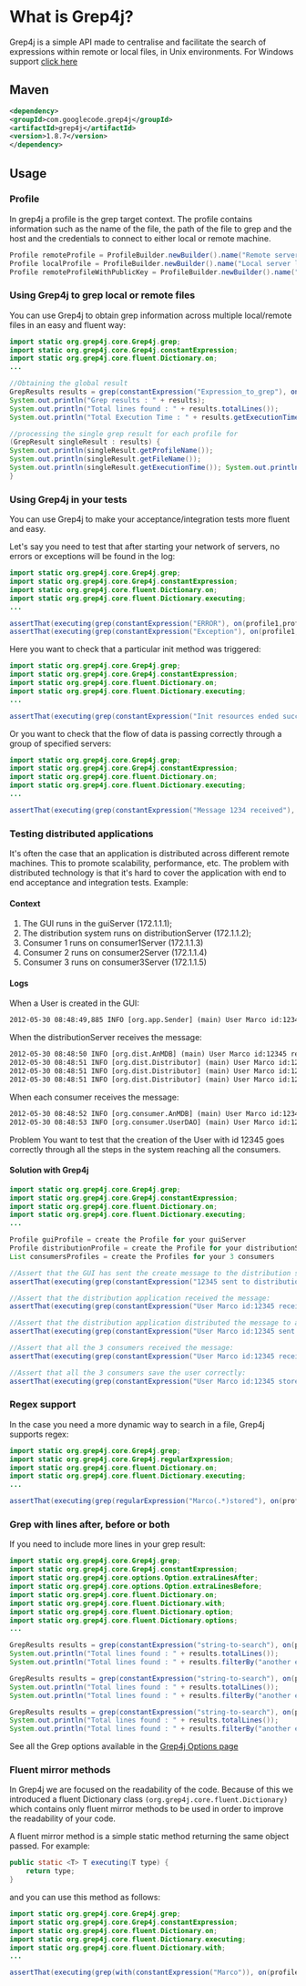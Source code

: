 # What is Grep4j?

Grep4j is a simple API made to centralise and facilitate the search of expressions within remote or local files, in Unix environments. For Windows support [click here](https://github.com/marcocast/grep4j/wiki/Windows-support)

## Maven

```xml
<dependency>
<groupId>com.googlecode.grep4j</groupId>
<artifactId>grep4j</artifactId>
<version>1.8.7</version>
</dependency>
```

## Usage

### Profile

In grep4j a profile is the grep target context. The profile contains information such as the name of the file, the path of the file to grep and the host and the credentials to connect to either local or remote machine.

```java
Profile remoteProfile = ProfileBuilder.newBuilder().name("Remote server log").filePath("/opt/log/server.log").onRemotehost("172.xx.xx.xx").credentials("user", "password").build();
Profile localProfile = ProfileBuilder.newBuilder().name("Local server log").filePath("/opt/log/server.log").onLocalhost().build();
Profile remoteProfileWithPublicKey = ProfileBuilder.newBuilder().name("Another remote server log").filePath("/path/to/file/filename.txt").onRemotehost("172.x.x.x").userAuthPrivateKeyLocation("/home/user/.ssh/id_dsa").withUser("user").build();
```

### Using Grep4j to grep local or remote files

You can use Grep4j to obtain grep information across multiple local/remote files in an easy and fluent way:

```java
import static org.grep4j.core.Grep4j.grep;
import static org.grep4j.core.Grep4j.constantExpression;
import static org.grep4j.core.fluent.Dictionary.on;
...

//Obtaining the global result
GrepResults results = grep(constantExpression("Expression_to_grep"), on(remoteProfile,localProfile));
System.out.println("Grep results : " + results);
System.out.println("Total lines found : " + results.totalLines());
System.out.println("Total Execution Time : " + results.getExecutionTime());

//processing the single grep result for each profile for
(GrepResult singleResult : results) {
System.out.println(singleResult.getProfileName());
System.out.println(singleResult.getFileName());
System.out.println(singleResult.getExecutionTime()); System.out.println(singleResult);
}
```

### Using Grep4j in your tests

You can use Grep4j to make your acceptance/integration tests more fluent and easy.

Let's say you need to test that after starting your network of servers, no errors or exceptions will be found in the log:

```java
import static org.grep4j.core.Grep4j.grep;
import static org.grep4j.core.Grep4j.constantExpression;
import static org.grep4j.core.fluent.Dictionary.on;
import static org.grep4j.core.fluent.Dictionary.executing;
...

assertThat(executing(grep(constantExpression("ERROR"), on(profile1,profile2))).totalLines(), is(0));
assertThat(executing(grep(constantExpression("Exception"), on(profile1,profile2))).totalLines(), is(0));
```

Here you want to check that a particular init method was triggered:

```java
import static org.grep4j.core.Grep4j.grep;
import static org.grep4j.core.Grep4j.constantExpression;
import static org.grep4j.core.fluent.Dictionary.on;
import static org.grep4j.core.fluent.Dictionary.executing;
...

assertThat(executing(grep(constantExpression("Init resources ended successfully"), on(aProfile))).totalLines(), is(1));
```

Or you want to check that the flow of data is passing correctly through a group of specified servers:

```java
import static org.grep4j.core.Grep4j.grep;
import static org.grep4j.core.Grep4j.constantExpression;  
import static org.grep4j.core.fluent.Dictionary.on;
import static org.grep4j.core.fluent.Dictionary.executing;
...

assertThat(executing(grep(constantExpression("Message 1234 received"), on(profiles))).totalLines(), is(1));
```

### Testing distributed applications

It's often the case that an application is distributed across different remote machines. This to promote scalability, performance, etc. The problem with distributed technology is that it's hard to cover the application with end to end acceptance and integration tests. Example:

#### Context

1. The GUI runs in the guiServer (172.1.1.1);
2. The distribution system runs on distributionServer (172.1.1.2);
3. Consumer 1 runs on consumer1Server (172.1.1.3)
4. Consumer 2 runs on consumer2Server (172.1.1.4)
5. Consumer 3 runs on consumer3Server (172.1.1.5)

#### Logs

When a User is created in the GUI:

```txt
2012-05-30 08:48:49,885 INFO [org.app.Sender] (main) User Marco id:12345 sent to distribution server
```

When the distributionServer receives the message:

```txt
2012-05-30 08:48:50 INFO [org.dist.AnMDB] (main) User Marco id:12345 received
2012-05-30 08:48:51 INFO [org.dist.Distributor] (main) User Marco id:12345 sent to Consumer one
2012-05-30 08:48:51 INFO [org.dist.Distributor] (main) User Marco id:12345 sent to Consumer two
2012-05-30 08:48:51 INFO [org.dist.Distributor] (main) User Marco id:12345 sent to Consumer three
```

When each consumer receives the message:

```txt
2012-05-30 08:48:52 INFO [org.consumer.AnMDB] (main) User Marco id:12345 received
2012-05-30 08:48:53 INFO [org.consumer.UserDAO] (main) User Marco id:12345 stored successfully
```

Problem
You want to test that the creation of the User with id 12345 goes correctly through all the steps in the system reaching all the consumers.

#### Solution with Grep4j

```java
import static org.grep4j.core.Grep4j.grep;
import static org.grep4j.core.Grep4j.constantExpression;
import static org.grep4j.core.fluent.Dictionary.on;
import static org.grep4j.core.fluent.Dictionary.executing;
...

Profile guiProfile = create the Profile for your guiServer
Profile distributionProfile = create the Profile for your distributionServer
List consumersProfiles = create the Profiles for your 3 consumers

//Assert that the GUI has sent the create message to the distribution server:
assertThat(executing(grep(constantExpression("12345 sent to distribution server"), on(guiProfile))).totalLines(), is(1));

//Assert that the distribution application received the message:
assertThat(executing(grep(constantExpression("User Marco id:12345 received"), on(distributionProfile))).totalLines(), is(1));

//Assert that the distribution application distributed the message to all the 3 consumers:
assertThat(executing(grep(constantExpression("User Marco id:12345 sent to Consumer"), on(distributionProfile))).totalLines(), is(3));

//Assert that all the 3 consumers received the message:
assertThat(executing(grep(constantExpression("User Marco id:12345 received"), on(consumersProfiles))).totalLines(), is(3));

//Assert that all the 3 consumers save the user correctly:
assertThat(executing(grep(constantExpression("User Marco id:12345 stored successfully"), (consumersProfiles))).totalLines(), is(3));
```

### Regex support

In the case you need a more dynamic way to search in a file, Grep4j supports regex:

```java
import static org.grep4j.core.Grep4j.grep;
import static org.grep4j.core.Grep4j.regularExpression;
import static org.grep4j.core.fluent.Dictionary.on;
import static org.grep4j.core.fluent.Dictionary.executing;
...

assertThat(executing(grep(regularExpression("Marco(.*)stored"), on(profile))).totalLines(), is(1));
```

### Grep with lines after, before or both

If you need to include more lines in your grep result:

```java
import static org.grep4j.core.Grep4j.grep;
import static org.grep4j.core.Grep4j.constantExpression;
import static org.grep4j.core.options.Option.extraLinesAfter;
import static org.grep4j.core.options.Option.extraLinesBefore;
import static org.grep4j.core.fluent.Dictionary.on;
import static org.grep4j.core.fluent.Dictionary.with;
import static org.grep4j.core.fluent.Dictionary.option;
import static org.grep4j.core.fluent.Dictionary.options;
...

GrepResults results = grep(constantExpression("string-to-search"), on(profile), with(option(extraLinesAfter(100))));
System.out.println("Total lines found : " + results.totalLines());
System.out.println("Total lines found : " + results.filterBy("another expression within 100 lines after").totalLines());

GrepResults results = grep(constantExpression("string-to-search"), on(profile), with(option(extraLinesBefore(100))));
System.out.println("Total lines found : " + results.totalLines());
System.out.println("Total lines found : " + results.filterBy("another expression within 100 lines before").totalLines());

GrepResults results = grep(constantExpression("string-to-search"), on(profile), with((extraLinesBefore(100), extraLinesAfter(100))));
System.out.println("Total lines found : " + results.totalLines());
System.out.println("Total lines found : " + results.filterBy("another expression within 100 lines before and 100 after").totalLines());
```

See all the Grep options available in the [Grep4j Options page](https://github.com/marcocast/grep4j/wiki/Grep-Options)

### Fluent mirror methods

In Grep4j we are focused on the readability of the code.
Because of this we introduced a fluent Dictionary class `(org.grep4j.core.fluent.Dictionary)` which contains only fluent mirror methods to be used in order to improve the readability of your code.

A fluent mirror method is a simple static method returning the same object passed.
For example:

```java
public static <T> T executing(T type) {
    return type;
}
```

and you can use this method as follows:

```java
import static org.grep4j.core.Grep4j.grep;
import static org.grep4j.core.Grep4j.constantExpression;
import static org.grep4j.core.fluent.Dictionary.on;
import static org.grep4j.core.fluent.Dictionary.executing;
import static org.grep4j.core.fluent.Dictionary.with;
...

assertThat(executing(grep(with(constantExpression("Marco")), on(profile))).totalLines(), is(1));
```
